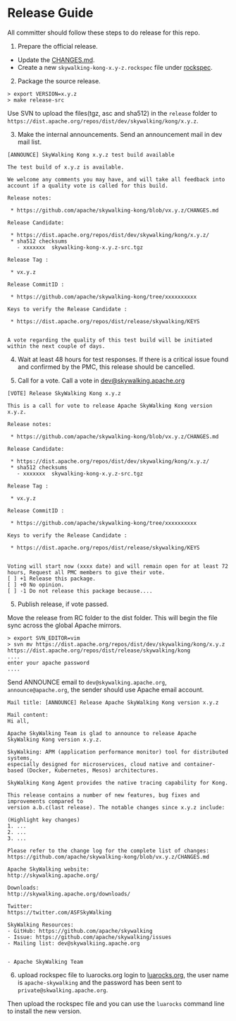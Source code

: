 # Release Guide
All committer should follow these steps to do release for this repo.

1. Prepare the official release.

- Update the [CHANGES.md](CHANGES.md).
- Create a new `skywalking-kong-x.y-z.rockspec` file under [rockspec](/rockspec).

2. Package the source release.

```shell
> export VERSION=x.y.z
> make release-src
```

Use SVN to upload the files(tgz, asc and sha512) in the `release` folder to `https://dist.apache.org/repos/dist/dev/skywalking/kong/x.y.z`.

3. Make the internal announcements. Send an announcement mail in dev mail list.

```
[ANNOUNCE] SkyWalking Kong x.y.z test build available

The test build of x.y.z is available.

We welcome any comments you may have, and will take all feedback into
account if a quality vote is called for this build.

Release notes:

 * https://github.com/apache/skywalking-kong/blob/vx.y.z/CHANGES.md

Release Candidate:

 * https://dist.apache.org/repos/dist/dev/skywalking/kong/x.y.z/
 * sha512 checksums
   - xxxxxxx  skywalking-kong-x.y.z-src.tgz

Release Tag :

 * vx.y.z

Release CommitID :

 * https://github.com/apache/skywalking-kong/tree/xxxxxxxxxx

Keys to verify the Release Candidate :

 * https://dist.apache.org/repos/dist/release/skywalking/KEYS


A vote regarding the quality of this test build will be initiated
within the next couple of days.
```

4. Wait at least 48 hours for test responses. If there is a critical issue found and confirmed by the PMC, this release should be cancelled.

5. Call for a vote. Call a vote in dev@skywalking.apache.org

```
[VOTE] Release SkyWalking Kong x.y.z

This is a call for vote to release Apache SkyWalking Kong version x.y.z.

Release notes:

 * https://github.com/apache/skywalking-kong/blob/vx.y.z/CHANGES.md

Release Candidate:

 * https://dist.apache.org/repos/dist/dev/skywalking/kong/x.y.z/
 * sha512 checksums
   - xxxxxxx  skywalking-kong-x.y.z-src.tgz

Release Tag :

 * vx.y.z

Release CommitID :

 * https://github.com/apache/skywalking-kong/tree/xxxxxxxxxx

Keys to verify the Release Candidate :

 * https://dist.apache.org/repos/dist/release/skywalking/KEYS


Voting will start now (xxxx date) and will remain open for at least 72 hours, Request all PMC members to give their vote.
[ ] +1 Release this package.
[ ] +0 No opinion.
[ ] -1 Do not release this package because....

```

5. Publish release, if vote passed.

Move the release from RC folder to the dist folder. This will begin the file sync across the global Apache mirrors.
```
> export SVN_EDITOR=vim
> svn mv https://dist.apache.org/repos/dist/dev/skywalking/kong/x.y.z https://dist.apache.org/repos/dist/release/skywalking/kong
....
enter your apache password
....
```

Send ANNOUNCE email to `dev@skywalking.apache.org`, `announce@apache.org`, the sender should use Apache email account.
```
Mail title: [ANNOUNCE] Release Apache SkyWalking Kong version x.y.z

Mail content:
Hi all,

Apache SkyWalking Team is glad to announce to release Apache SkyWalking Kong version x.y.z.

SkyWalking: APM (application performance monitor) tool for distributed systems,
especially designed for microservices, cloud native and container-based (Docker, Kubernetes, Mesos) architectures.

SkyWalking Kong Agent provides the native tracing capability for Kong.

This release contains a number of new features, bug fixes and improvements compared to
version a.b.c(last release). The notable changes since x.y.z include:

(Highlight key changes)
1. ...
2. ...
3. ...

Please refer to the change log for the complete list of changes:
https://github.com/apache/skywalking-kong/blob/vx.y.z/CHANGES.md

Apache SkyWalking website:
http://skywalking.apache.org/

Downloads:
http://skywalking.apache.org/downloads/

Twitter:
https://twitter.com/ASFSkyWalking

SkyWalking Resources:
- GitHub: https://github.com/apache/skywalking
- Issue: https://github.com/apache/skywalking/issues
- Mailing list: dev@skywalkiing.apache.org


- Apache SkyWalking Team
```

6. upload rockspec file to luarocks.org
login to [luarocks.org](https://luarocks.org/), the user name is `apache-skywalking` and the password has been sent to `private@skwalking.apache.org`.

Then upload the rockspec file and you can use the `luarocks` command line to install the new version.
